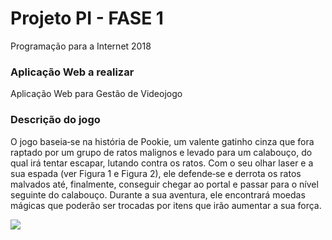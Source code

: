 # Projeto PI - FASE 1
Programação para a Internet 2018

### Aplicação Web a realizar
Aplicação Web para Gestão de Videojogo

### Descrição do jogo
O jogo baseia‐se na história de Pookie, um valente gatinho cinza que fora raptado por um grupo de
ratos malignos e levado para um calabouço, do qual irá tentar escapar, lutando contra os ratos. Com
o seu olhar laser e a sua espada (ver Figura 1 e Figura 2), ele defende‐se e derrota os ratos malvados
até, finalmente, conseguir chegar ao portal e passar para o nível seguinte do calabouço. Durante a sua
aventura, ele encontrará moedas mágicas que poderão ser trocadas por itens que irão aumentar a sua
força.

![](images/pookie.png)